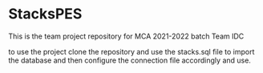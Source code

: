 # StacksPES
This is the team project repository for MCA 2021-2022 batch
Team IDC

to use the project clone the repository and use the stacks.sql file to import the database
and then configure the connection file accordingly and use.
